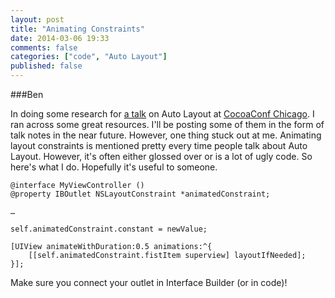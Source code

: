 ```yaml
---
layout: post
title: "Animating Constraints"
date: 2014-03-06 19:33
comments: false
categories: ["code", "Auto Layout"]
published: false
---
```

###Ben

In doing some research for [a talk](http://cocoaconf.com/chicago-2014/sessions/auto-layout-lachman) on Auto Layout at [CocoaConf Chicago](http://cocoaconf.com/chicago-2014). I ran across some great resources. I'll be posting some of them in the form of talk notes in the near future. However, one thing stuck out at me. Animating layout constraints is mentioned pretty every time people talk about Auto Layout. However, it's often either glossed over or is a lot of ugly code. So here's what I do. Hopefully it's useful to someone.

    @interface MyViewController ()
    @property IBOutlet NSLayoutConstraint *animatedConstraint;
	
	…
	
	self.animatedConstraint.constant = newValue;
	
	[UIView animateWithDuration:0.5 animations:^{
		[[self.animatedConstraint.fistItem superview] layoutIfNeeded];
	}];

Make sure you connect your outlet in Interface Builder (or in code)!
